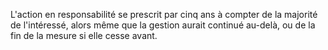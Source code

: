   
 L'action en responsabilité se prescrit par cinq ans à compter de la majorité de l'intéressé, alors même que la gestion aurait continué au-delà, ou de la fin de la mesure si elle cesse avant.  

  
